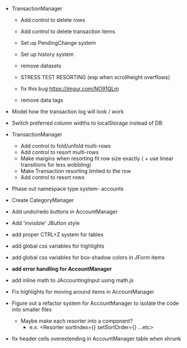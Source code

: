 -   TransactionManager

    -   Add control to delete rows
    -   Add control to delete transaction items
    -   Set up PendingChange system
    -   Set up history system
    -   remove datasets
    -   STRESS TEST RESORTING (esp when scrollheight overflows)

    -   fix this bug https://imgur.com/NO91QLm
    -   remove data tags

-   Model how the transaction log will look / work
-   Switch preferred column widths to localStorage instead of DB

-   TransactionManager
    -   Add control to fold/unfold multi-rows
    -   Add control to resort multi-rows
    -   Make margins when resorting fit row size exactly ( + use linear transitions for less wobbling)
    -   Make Transaction resorting limited to the row
    -   Add control to resort rows
-   Phase out namespace type system- accounts
-   Create CategoryManager
-   Add undo/redo buttons in AccountManager
-   Add 'invisible' JButton style
-   add proper CTRL+Z system for tables
-   add global css variables for highlights
-   add global css variables for box-shadow colors in JForm items
-   **add error handling for AccountManager**
-   add inline math to JAccountingInput using math.js
-   Fix highlights for moving around items in AccountManager
-   Figure out a refactor system for AccountManager to isolate the code into smaller files
    -   Maybe make each resorter into a component?
        -   e.x. <Resorter sortIndex={} setSortOrder={} ...etc>
-   fix header cells overextending in AccountManager table when shrunk
